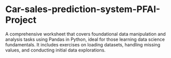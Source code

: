# Car-sales-prediction-system-PFAI-Project
A comprehensive worksheet that covers foundational data manipulation and analysis tasks using Pandas in Python, ideal for those learning data science fundamentals. It includes exercises on loading datasets, handling missing values, and conducting initial data explorations.
